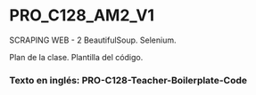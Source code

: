 # PRO_C128_AM2_V1
SCRAPING WEB - 2
BeautifulSoup. Selenium.

Plan de la clase.
Plantilla del código.

### Texto en inglés: PRO-C128-Teacher-Boilerplate-Code
